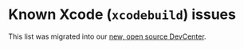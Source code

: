 # Known Xcode (`xcodebuild`) issues

This list was migrated into our [new, open source DevCenter](https://bitrise-io.github.io/devcenter/ios/known-xcode-issues/).
